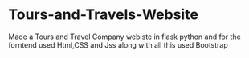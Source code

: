 # Tours-and-Travels-Website
Made  a Tours and Travel Company webiste in flask python and for the forntend used Html,CSS and Jss along with all this used Bootstrap
